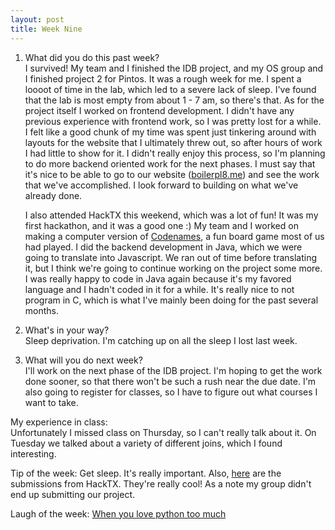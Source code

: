```yaml
---
layout: post
title: Week Nine
---
```


1. What did you do this past week?  
	I survived! My team and I finished the IDB project, and my OS group and I finished project 2 for Pintos. It was a rough week for me. I spent a loooot of time in the lab, which led to a severe lack of sleep. I've found that the lab is most empty from about 1  - 7 am, so there's that. As for the project itself I worked on frontend development. I didn't have any previous experience with frontend work, so I was pretty lost for a while. I felt like a good chunk of my time was spent just tinkering around with layouts for the website that I ultimately threw out, so after hours of work I had little to show for it. I didn't really enjoy this process, so I'm planning to do more backend oriented work for the next phases. I must say that it's nice to be able to go to our website ([boilerpl8.me](http://boilerpl8.me/)) and see the work that we've accomplished. I look forward to building on what we've already done.

	I also attended HackTX this weekend, which was a lot of fun! It was my first hackathon, and it was a good one :) My team and I worked on making a computer version of [Codenames](https://www.amazon.com/Czech-Games-00031CGE-Codenames/dp/B014Q1XX9S/ref=sr_1_1?s=toys-and-games&ie=UTF8&qid=1477366988&sr=1-1&keywords=codenames), a fun board game most of us had played. I did the backend development in Java, which we were going to translate into Javascript. We ran out of time before translating it, but I think we're going to continue working on the project some more. I was really happy to code in Java again because it's my favored language and I hadn't coded in it for a while. It's really nice to not program in C, which is what I've mainly been doing for the past several months.  

2. What's in your way?  
	Sleep deprivation. I'm catching up on all the sleep I lost last week.

3. What will you do next week?  
	I'll work on the next phase of the IDB project. I'm hoping to get the work done sooner, so that there won't be such a rush near the due date. I'm also going to register for classes, so I have to figure out what courses I want to take.

My experience in class:  
	Unfortunately I missed class on Thursday, so I can't really talk about it. On Tuesday we talked about a variety of different joins, which I found interesting. 

Tip of the week: Get sleep. It's really important. Also, [here](https://hacktx16.devpost.com/submissions?page=1) are the submissions from HackTX. They're really cool! As a note my group didn't end up submitting our project.

Laugh of the week: [When you love python too much](https://i.imgur.com/wG51k7v.png)

